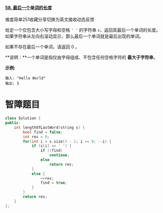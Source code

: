 #### [58. 最后一个单词的长度](https://leetcode-cn.com/problems/length-of-last-word/)

难度简单251收藏分享切换为英文接收动态反馈

给定一个仅包含大小写字母和空格 `' '` 的字符串 `s`，返回其最后一个单词的长度。如果字符串从左向右滚动显示，那么最后一个单词就是最后出现的单词。

如果不存在最后一个单词，请返回 0 。

**说明：**一个单词是指仅由字母组成、不包含任何空格字符的 **最大子字符串**。

 

**示例:**

```
输入: "Hello World"
输出: 5
```



# 智障题目

```c++
class Solution {
public:
    int lengthOfLastWord(string s) {
        bool find = false;
        int res = 0;
        for(int i = s.size() - 1; i >= 0; --i) {
            if (s[i] == ' ') {
                if (!find)
                    continue;
                else
                    return res;
            }
            else {
                ++res;
                find = true;
            }
        }
        return res;
    }
};
```

